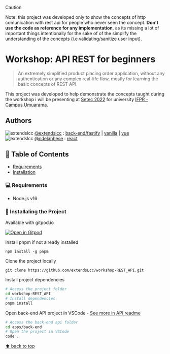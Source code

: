 > [!CAUTION]
> Note: this project was developed only to show the concepts of http comunication with rest api for people who never seen the concept. **Don't use the code as reference for any implementation**, as its missing a lot of important things intentionally for the sake of of the simplify the understanding of the concepts (i.e validating/sanitize user input).

# Workshop: API REST for beginners

> An extremely simplified product placing order application, without any authentication or any complex real-life flow, mostly for learning the basic concepts of REST API.

This project was developed to help demonstrate the concepts taught during the workshop i will be presenting at [Setec 2022](https://www.even3.com.br/setec2022umuarama/) for university [IFPR - Campus Umuarama](https://umuarama.ifpr.edu.br/).

## Authors

![extendslcc](https://github.com/extendslcc.png?size=40)
[@extendslcc](https://github.com/extendsLcc) : [back-end/fastify](https://github.com/extendsLcc/workshop-REST_API/tree/master/apps/back-end) | [vanilla](https://github.com/extendsLcc/workshop-REST_API/tree/master/apps/front-end-vanilla) | [vue](https://github.com/extendsLcc/workshop-REST_API/tree/master/apps/front-end-vue)
<br>
![extendslcc](https://github.com/ndelanhese.png?size=40) 
[@ndelanhese](https://github.com/ndelanhese) : [react](https://github.com/extendsLcc/workshop-REST_API/tree/master/apps/front-end-react)

## :pushpin: Table of Contents

* [Requirements](#computer-requirements)
* [Installation](#wrench-installaling-the-project)

### :computer: Requirements


* Node.js v16

### :wrench: Installaling the Project

Available with gitpod.io

[![Open in Gitpod](https://gitpod.io/button/open-in-gitpod.svg)](https://gitpod.io/#https://github.com/extendsLcc/workshop-REST_API.git)

Install pnpm if not already installed
```
npm install -g pnpm
```
Clone the project locally
```
git clone https://github.com/extendsLcc/workshop-REST_API.git
```
Install project dependencies
```sh
# Access the project folder
cd workshop-REST_API
# Install dependencies
pnpm install
```
Open back-end API project in VSCode - [See more in API readme](./apps/back-end/readme.md)
```sh
# Access the back-end api folder
cd apps/back-end
# Open the project in VSCode
code .
```

[⬆ back to top](#workshop-api-rest-for-beginners)
